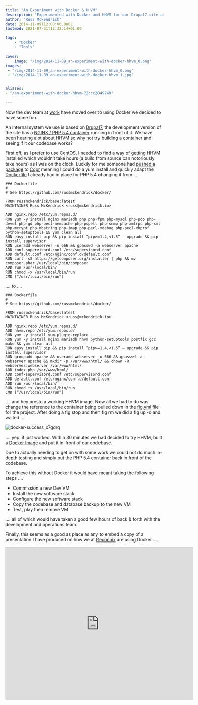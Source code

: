 ```yaml
---
title: "An Experiment with Docker & HHVM"
description: "Experimented with Docker and HHVM for our Drupal7 site at work, achieving a seamless transition and saving significant setup time."
author: "Russ Mckendrick"
date: 2014-11-09T12:00:00.000Z
lastmod: 2021-07-31T12:32:14+01:00

tags:
    - "Docker"
    - "Tools"

cover:
    image: "/img/2014-11-09_an-experiment-with-docker-hhvm_0.png" 
images:
 - "/img/2014-11-09_an-experiment-with-docker-hhvm_0.png"
 - "/img/2014-11-09_an-experiment-with-docker-hhvm_1.jpg"


aliases:
- "/an-experiment-with-docker-hhvm-72ccc2849749"

---
```


Now the dev team at [work](https://reconnix.com) have moved over to using Docker we decided to have some fun.

An internal system we use is based on [Drupal7](https://www.drupal.org/drupal-7.0), the development version of the site has a [NGINX / PHP 5.4 container](https://github.com/russmckendrick/docker/pkgs/container/php7) running in front of it. We have been hearing alot about [HHVM](http://hhvm.com) so why not try building a container and seeing if it our codebase works?

First off, as I prefer to use [CentOS](/2014/08/03/operating-system-snob/), I needed to find a way of getting HHVM installed which wouldn’t take hours (a build from source can notoriously take hours) as I was on the clock. Luckily for me someone had [pushed a package](https://copr.fedoraproject.org/coprs/no1youknowz/hhvm-repo/) to [Copr](https://copr.fedoraproject.org/coprs/) meaning I could do a yum install and quickly adapt the [Dockerfile](http://docs.docker.com/reference/builder/) I already had in place for PHP 5.4 changing it from ….

```
### Dockerfile
#
# See https://github.com/russmckendrick/docker/

FROM russmckendrick/base:latest
MAINTAINER Russ McKendrick <russ@mckendrick.io>

ADD nginx.repo /etc/yum.repos.d/
RUN yum -y install nginx mariadb php php-fpm php-mysql php-pdo php-devel php-gd php-pecl-memcache php-pspell php-snmp php-xmlrpc php-xml php-mcrypt php-mbstring php-imap php-pecl-xdebug php-pecl-xhprof python-setuptools && yum clean all
RUN easy_install pip && pip install “pip>=1.4,<1.5” — upgrade && pip install supervisor
RUN useradd webserver -u 666 && gpasswd -a webserver apache
ADD conf-supervisord.conf /etc/supervisord.conf
ADD default.conf /etc/nginx/conf.d/default.conf
RUN curl -sS https://getcomposer.org/installer | php && mv composer.phar /usr/local/bin/composer
ADD run /usr/local/bin/
RUN chmod +x /usr/local/bin/run
CMD [“/usr/local/bin/run”]
```

…. to ….

```
### Dockerfile
#
# See https://github.com/russmckendrick/docker/

FROM russmckendrick/base:latest
MAINTAINER Russ McKendrick <russ@mckendrick.io>

ADD nginx.repo /etc/yum.repos.d/
ADD hhvm.repo /etc/yum.repos.d/
RUN yum -y install yum-plugin-replace
RUN yum -y install nginx mariadb hhvm python-setuptools postfix gcc make && yum clean all
RUN easy_install pip && pip install “pip>=1.4,<1.5” — upgrade && pip install supervisor
RUN groupadd apache && useradd webserver -u 666 && gpasswd -a webserver apache && mkdir -p /var/www/html/ && chown -R webserver:webserver /var/www/html/
ADD index.php /var/www/html/
ADD conf-supervisord.conf /etc/supervisord.conf
ADD default.conf /etc/nginx/conf.d/default.conf
ADD run /usr/local/bin/
RUN chmod +x /usr/local/bin/run
CMD [“/usr/local/bin/run”]
```

…. and hey presto a working HHVM image. Now all we had to do was change the reference to the container being pulled down in the [fig.yml](http://www.fig.sh/yml.html) file for the project. After doing a fig stop and then fig rm we did a fig up -d and waited ….

![docker-success_x7gdrq](/img/2014-11-09_an-experiment-with-docker-hhvm_1.jpg)

…. yep, it just worked. Within 30 minutes we had decided to try HHVM, built a [Docker Image](https://registry.hub.docker.com/u/russmckendrick/nginx-hhvm/) and put it in-front of our codebase.

Due to actually needing to get on with some work we could not do much in-depth testing and simply put the PHP 5.4 container back in front of the codebase.

To achieve this without Docker it would have meant taking the following steps ….

- Commission a new Dev VM
- Install the new software stack
- Configure the new software stack
- Copy the codebase and database backup to the new VM
- Test, play then remove VM

…. all of which would have taken a good few hours of back & forth with the development and operations team.

Finally, this seems as a good as place as any to embed a copy of a presentation I have produced on how we at [Reconnix](https://reconnix.com) are using Docker ….

<iframe src="https://www.slideshare.net/slideshow/embed_code/key/pYMSWveXdwD1sn" width="595" height="485" frameborder="0" marginwidth="0" marginheight="0" scrolling="no" style="border:1px solid #CCC; border-width:1px; margin-bottom:5px; " allowfullscreen> </iframe>
